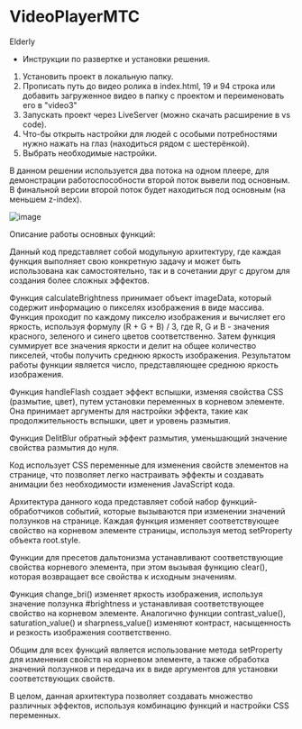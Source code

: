 # VideoPlayerMTC
Elderly

- Инструкции по развертке и установки решения. 
1. Установить проект в локальную папку.
2. Прописать путь до видео ролика в index.html, 19 и 94 строка или добавить загруженное видео в папку с проектом и переименовать его в "video3"
3. Запускать проект через LiveServer (можно скачать расширение в vs code).
4. Что-бы открыть настройки для людей с особыми потребностями нужно нажать на глаз (находиться рядом с шестерёнкой).
5. Выбрать необходимые настройки.

В данном решении используется два потока на одном плеере, для демонстрации работоспособности второй поток вывели под основным.
В финальной версии второй поток будет находиться под основным (на меньшем z-index). 

![image](https://user-images.githubusercontent.com/101283788/228473101-e1c4e76b-6208-430a-a014-b370f6cc1e9b.png)

Описание работы основных функций:

Данный код представляет собой модульную архитектуру, где каждая функция выполняет свою конкретную задачу и может быть использована как самостоятельно, 
так и в сочетании друг с другом для создания более сложных эффектов.

Функция calculateBrightness принимает объект imageData, который содержит информацию о пикселях изображения в виде массива. Функция проходит 
по каждому пикселю изображения и вычисляет его яркость, используя формулу (R + G + B) / 3, где R, G и B - значения красного, зеленого и синего цветов соответственно. 
Затем функция суммирует все значения яркости и делит на общее количество пикселей, чтобы получить среднюю яркость изображения. Результатом работы функции является 
число, представляющее среднюю яркость изображения.

Функция handleFlash создает эффект вспышки, изменяя свойства CSS (размытие, цвет), путем установки переменных в корневом элементе. Она принимает аргументы для 
настройки эффекта, такие как продолжительность вспышки, цвет и уровень размытия.

Функция DelitBlur обратный эффект размытия, уменьшающий значение свойства размытия до нуля.

Код использует CSS переменные для изменения свойств элементов на странице, что позволяет легко настраивать эффекты и создавать анимации без необходимости изменения 
JavaScript кода.

Архитектура данного кода представляет собой набор функций-обработчиков событий, которые вызываются при изменении значений ползунков на странице. Каждая функция 
изменяет соответствующее свойство на корневом элементе страницы, используя метод setProperty объекта root.style.

Функции для пресетов дальтонизма устанавливают соответствующие свойства корневого элемента, при этом вызывая функцию clear(), которая возвращает все свойства к 
исходным значениям.

Функция change_bri() изменяет яркость изображения, используя значение ползунка #brightness и устанавливая соответствующее свойство на корневом элементе. 
Аналогично функции contrast_value(), saturation_value() и sharpness_value() изменяют контраст, насыщенность и резкость изображения соответственно.

Общим для всех функций является использование метода setProperty для изменения свойств на корневом элементе, а также обработка значений ползунков и передача 
их в виде аргументов для установки соответствующих свойств.

В целом, данная архитектура позволяет создавать множество различных эффектов, используя комбинацию функций и настройки CSS переменных.




